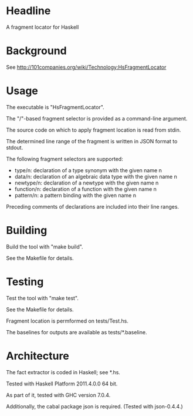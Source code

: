 # Headline

A fragment locator for Haskell

# Background

See http://101companies.org/wiki/Technology:HsFragmentLocator

# Usage

The executable is "HsFragmentLocator".

The "/"-based fragment selector is provided as a command-line argument.

The source code on which to apply fragment location is read from stdin. 

The determined line range of the fragment is written in JSON format to stdout.

The following fragment selectors are supported:

* type/n: declaration of a type synonym with the given name n 
* data/n: declaration of an algebraic data type with the given name n
* newtype/n: declaration of a newtype with the given name n
* function/n: declaration of a function with the given name n
* pattern/n: a pattern binding with the given name n

Preceding comments of declarations are included into their line ranges.

# Building

Build the tool with "make build".

See the Makefile for details.

# Testing

Test the tool with "make test".

See the Makefile for details.

Fragment location is permformed on tests/Test.hs.

The baselines for outputs are available as tests/*.baseline.

# Architecture

The fact extractor is coded in Haskell; see *.hs.

Tested with Haskell Platform 2011.4.0.0 64 bit.

As part of it, tested with GHC version 7.0.4.

Additionally, the cabal package json is required. (Tested with json-0.4.4.)
